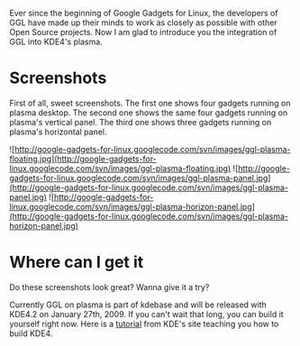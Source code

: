Ever since the beginning of Google Gadgets for Linux, the developers of GGL have made up their minds to work as closely as possible with other Open Source projects. Now I am glad to introduce you the integration of GGL into KDE4's plasma.


# Screenshots #

First of all, sweet screenshots. The first one shows four gadgets running on plasma desktop. The second one shows the same four gadgets running on plasma's vertical panel. The third one shows three gadgets running on plasma's horizontal panel.

![http://google-gadgets-for-linux.googlecode.com/svn/images/ggl-plasma-floating.jpg](http://google-gadgets-for-linux.googlecode.com/svn/images/ggl-plasma-floating.jpg)
![http://google-gadgets-for-linux.googlecode.com/svn/images/ggl-plasma-panel.jpg](http://google-gadgets-for-linux.googlecode.com/svn/images/ggl-plasma-panel.jpg)
![http://google-gadgets-for-linux.googlecode.com/svn/images/ggl-plasma-horizon-panel.jpg](http://google-gadgets-for-linux.googlecode.com/svn/images/ggl-plasma-horizon-panel.jpg)

# Where can I get it #

Do these screenshots look great? Wanna give it a try?

Currently GGL on plasma is part of kdebase and will be released with KDE4.2 on January 27th, 2009. If you can't wait that long, you can build it yourself right now. Here is a [tutorial](http://techbase.kde.org/Getting_Started/Build/KDE4) from KDE's site teaching you how to build KDE4.